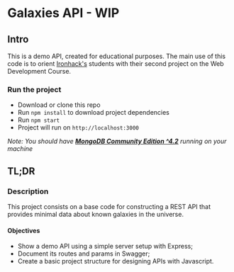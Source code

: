 # Galaxies API - WIP

## Intro

This is a demo API, created for educational purposes. The main use of this code is to orient [Ironhack's](https://www.ironhack.com/br?utm_source=mateus_felix_github&utm_medium=github_readme&utm_campaign=ironhack_alumni_projects) students with their second project on the Web Development Course.

### **Run the project**

- Download or clone this repo
- Run `npm install` to download project dependencies
- Run `npm start`
- Project will run on `http://localhost:3000`

_Note: You should have **[MongoDB Community Edition ^4.2](https://docs.mongodb.com/manual/installation/#mongodb-community-edition-installation-tutorials)** running on your machine_

## **TL;DR**

### Description

This project consists on a base code for constructing a REST API that provides minimal data about known galaxies in the universe.

#### Objectives

- Show a demo API using a simple server setup with Express;
- Document its routes and params in Swagger;
- Create a basic project structure for designing APIs with Javascript.
